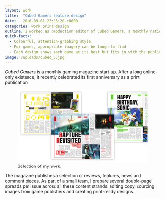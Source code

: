 ```yaml
---
layout: work
title:  "Cubed Gamers feature design"
date:   2016-09-01 23:35:20 +0000
categories: work print design
outline: I worked as production editor of Cubed Gamers, a monthly national gaming magazine.
quick-facts:
  - Colourful, attention-grabbing style
  - For games, appropriate imagery can be tough to find
  - Each design shows each game at its best but fits in with the publication brand
image: /uploads/cubed_1.jpg
---
```

*Cubed Gamers* is a monthly gaming magazine start-up. After a long online-only existence, it recently celebrated its first anniversary as a print publication.

<figure>
<img src="/uploads/cubed_2.jpg" />
<figcaption>Selection of my work.</figcaption>
</figure>

The magazine publishes a selection of reviews, features, news and comment pieces. As part of a small team, I prepare several double-page spreads per issue across all these content strands: editing copy, sourcing images from game publishers and creating print-ready designs.
